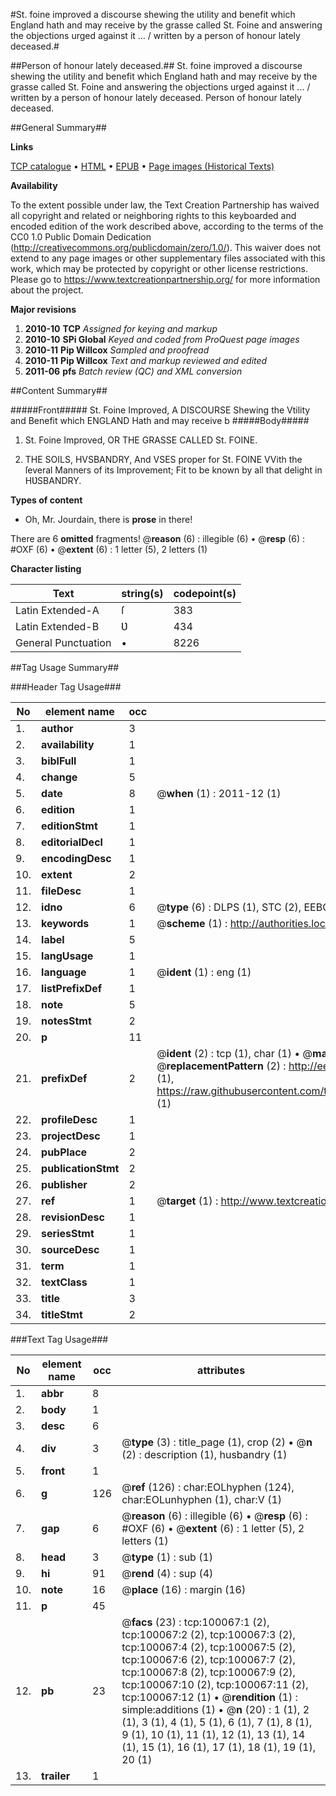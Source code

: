 #St. foine improved a discourse shewing the utility and benefit which England hath and may receive by the grasse called St. Foine and answering the objections urged against it ... / written by a person of honour lately deceased.#

##Person of honour lately deceased.##
St. foine improved a discourse shewing the utility and benefit which England hath and may receive by the grasse called St. Foine and answering the objections urged against it ... / written by a person of honour lately deceased.
Person of honour lately deceased.

##General Summary##

**Links**

[TCP catalogue](http://www.ota.ox.ac.uk/tcp/)  • 
[HTML](http://tei.it.ox.ac.uk/tcp/Texts-HTML/free/A54/A54600.html)  • 
[EPUB](http://tei.it.ox.ac.uk/tcp/Texts-EPUB/free/A54/A54600.epub) • 
[Page images (Historical Texts)](https://historicaltexts.jisc.ac.uk/eebo-13539678e)

**Availability**

To the extent possible under law, the Text Creation Partnership has waived all copyright and related or neighboring rights to this keyboarded and encoded edition of the work described above, according to the terms of the CC0 1.0 Public Domain Dedication (http://creativecommons.org/publicdomain/zero/1.0/). This waiver does not extend to any page images or other supplementary files associated with this work, which may be protected by copyright or other license restrictions. Please go to https://www.textcreationpartnership.org/ for more information about the project.

**Major revisions**

1. __2010-10__ __TCP__ *Assigned for keying and markup*
1. __2010-10__ __SPi Global__ *Keyed and coded from ProQuest page images*
1. __2010-11__ __Pip Willcox__ *Sampled and proofread*
1. __2010-11__ __Pip Willcox__ *Text and markup reviewed and edited*
1. __2011-06__ __pfs__ *Batch review (QC) and XML conversion*

##Content Summary##

#####Front#####
St. Foine Improved, A DISCOURSE Shewing the Vtility and
Benefit which ENGLAND Hath and may receive b
#####Body#####

1. St. Foine Improved, OR THE GRASSE CALLED St. FOINE.

1. THE SOILS, HVSBANDRY, And VSES proper for St. FOINE VVith the ſeveral Manners of its Improvement; Fit to be known by all that delight in
HƲSBANDRY.

**Types of content**

  * Oh, Mr. Jourdain, there is **prose** in there!

There are 6 **omitted** fragments! 
 @__reason__ (6) : illegible (6)  •  @__resp__ (6) : #OXF (6)  •  @__extent__ (6) : 1 letter (5), 2 letters (1)

**Character listing**


|Text|string(s)|codepoint(s)|
|---|---|---|
|Latin Extended-A|ſ|383|
|Latin Extended-B|Ʋ|434|
|General Punctuation|•|8226|

##Tag Usage Summary##

###Header Tag Usage###

|No|element name|occ|attributes|
|---|---|---|---|
|1.|__author__|3||
|2.|__availability__|1||
|3.|__biblFull__|1||
|4.|__change__|5||
|5.|__date__|8| @__when__ (1) : 2011-12 (1)|
|6.|__edition__|1||
|7.|__editionStmt__|1||
|8.|__editorialDecl__|1||
|9.|__encodingDesc__|1||
|10.|__extent__|2||
|11.|__fileDesc__|1||
|12.|__idno__|6| @__type__ (6) : DLPS (1), STC (2), EEBO-CITATION (1), OCLC (1), VID (1)|
|13.|__keywords__|1| @__scheme__ (1) : http://authorities.loc.gov/ (1)|
|14.|__label__|5||
|15.|__langUsage__|1||
|16.|__language__|1| @__ident__ (1) : eng (1)|
|17.|__listPrefixDef__|1||
|18.|__note__|5||
|19.|__notesStmt__|2||
|20.|__p__|11||
|21.|__prefixDef__|2| @__ident__ (2) : tcp (1), char (1)  •  @__matchPattern__ (2) : ([0-9\-]+):([0-9IVX]+) (1), (.+) (1)  •  @__replacementPattern__ (2) : http://eebo.chadwyck.com/downloadtiff?vid=$1&page=$2 (1), https://raw.githubusercontent.com/textcreationpartnership/Texts/master/tcpchars.xml#$1 (1)|
|22.|__profileDesc__|1||
|23.|__projectDesc__|1||
|24.|__pubPlace__|2||
|25.|__publicationStmt__|2||
|26.|__publisher__|2||
|27.|__ref__|1| @__target__ (1) : http://www.textcreationpartnership.org/docs/. (1)|
|28.|__revisionDesc__|1||
|29.|__seriesStmt__|1||
|30.|__sourceDesc__|1||
|31.|__term__|1||
|32.|__textClass__|1||
|33.|__title__|3||
|34.|__titleStmt__|2||


###Text Tag Usage###

|No|element name|occ|attributes|
|---|---|---|---|
|1.|__abbr__|8||
|2.|__body__|1||
|3.|__desc__|6||
|4.|__div__|3| @__type__ (3) : title_page (1), crop (2)  •  @__n__ (2) : description (1), husbandry (1)|
|5.|__front__|1||
|6.|__g__|126| @__ref__ (126) : char:EOLhyphen (124), char:EOLunhyphen (1), char:V (1)|
|7.|__gap__|6| @__reason__ (6) : illegible (6)  •  @__resp__ (6) : #OXF (6)  •  @__extent__ (6) : 1 letter (5), 2 letters (1)|
|8.|__head__|3| @__type__ (1) : sub (1)|
|9.|__hi__|91| @__rend__ (4) : sup (4)|
|10.|__note__|16| @__place__ (16) : margin (16)|
|11.|__p__|45||
|12.|__pb__|23| @__facs__ (23) : tcp:100067:1 (2), tcp:100067:2 (2), tcp:100067:3 (2), tcp:100067:4 (2), tcp:100067:5 (2), tcp:100067:6 (2), tcp:100067:7 (2), tcp:100067:8 (2), tcp:100067:9 (2), tcp:100067:10 (2), tcp:100067:11 (2), tcp:100067:12 (1)  •  @__rendition__ (1) : simple:additions (1)  •  @__n__ (20) : 1 (1), 2 (1), 3 (1), 4 (1), 5 (1), 6 (1), 7 (1), 8 (1), 9 (1), 10 (1), 11 (1), 12 (1), 13 (1), 14 (1), 15 (1), 16 (1), 17 (1), 18 (1), 19 (1), 20 (1)|
|13.|__trailer__|1||
